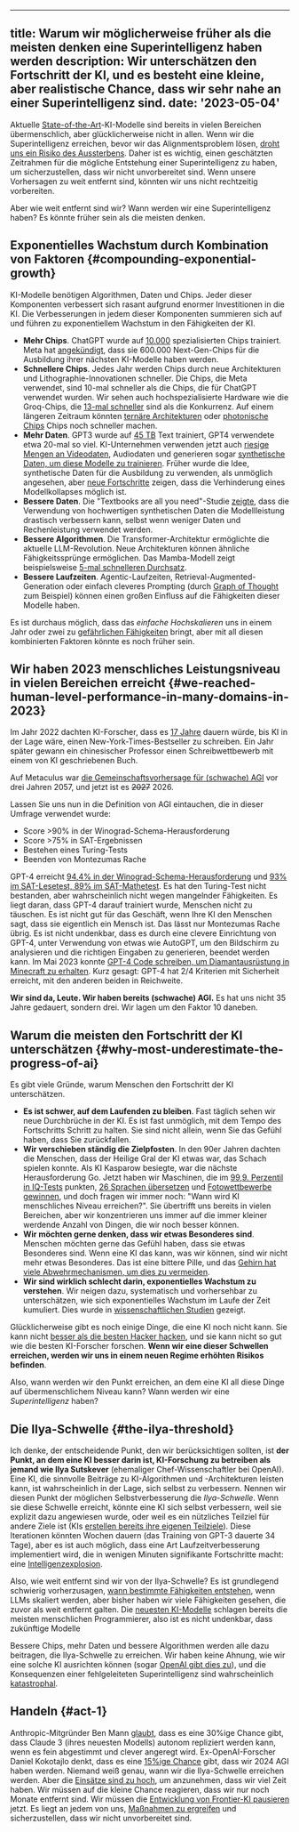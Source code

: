 

---
title: Warum wir möglicherweise früher als die meisten denken eine Superintelligenz haben werden
description: Wir unterschätzen den Fortschritt der KI, und es besteht eine kleine, aber realistische Chance, dass wir sehr nahe an einer Superintelligenz sind.
date: '2023-05-04'
---
Aktuelle [State-of-the-Art](/sota)-KI-Modelle sind bereits in vielen Bereichen übermenschlich, aber glücklicherweise nicht in allen.
Wenn wir die Superintelligenz erreichen, bevor wir das Alignmentsproblem lösen, [droht uns ein Risiko des Aussterbens](/xrisk).
Daher ist es wichtig, einen geschätzten Zeitrahmen für die mögliche Entstehung einer Superintelligenz zu haben, um sicherzustellen, dass wir nicht unvorbereitet sind.
Wenn unsere Vorhersagen zu weit entfernt sind, könnten wir uns nicht rechtzeitig vorbereiten.

Aber wie weit entfernt sind wir?
Wann werden wir eine Superintelligenz haben?
Es könnte früher sein als die meisten denken.

## Exponentielles Wachstum durch Kombination von Faktoren {#compounding-exponential-growth}

KI-Modelle benötigen Algorithmen, Daten und Chips.
Jeder dieser Komponenten verbessert sich rasant aufgrund enormer Investitionen in die KI.
Die Verbesserungen in jedem dieser Komponenten summieren sich auf und führen zu exponentiellem Wachstum in den Fähigkeiten der KI.

- **Mehr Chips**. ChatGPT wurde auf [10.000](https://www.fierceelectronics.com/sensors/chatgpt-runs-10k-nvidia-training-gpus-potential-thousands-more) spezialisierten Chips trainiert. Meta hat [angekündigt](https://www.datacenterdynamics.com/en/news/meta-to-operate-600000-gpus-by-year-end/), dass sie 600.000 Next-Gen-Chips für die Ausbildung ihrer nächsten KI-Modelle haben werden.
- **Schnellere Chips**. Jedes Jahr werden Chips durch neue Architekturen und Lithographie-Innovationen schneller. Die Chips, die Meta verwendet, sind 10-mal schneller als die Chips, die für ChatGPT verwendet wurden. Wir sehen auch hochspezialisierte Hardware wie die Groq-Chips, die [13-mal schneller](https://mezha.media/en/2024/02/22/groq-s-new-ai-chip-offers-to-increase-chatgpt-speed-by-13-times/) sind als die Konkurrenz. Auf einem längeren Zeitraum könnten [ternäre Architekturen](https://arxiv.org/pdf/2402.17764.pdf) oder [photonische Chips](https://www.nature.com/articles/s41566-024-01394-2) Chips noch schneller machen.
- **Mehr Daten**. GPT3 wurde auf [45 TB](https://community.openai.com/t/what-is-the-size-of-the-training-set-for-gpt-3/360896) Text trainiert, GPT4 verwendete etwa 20-mal so viel. KI-Unternehmen verwenden jetzt auch [riesige Mengen an Videodaten](https://www.404media.co/nvidia-ai-scraping-foundational-model-cosmos-project/), Audiodaten und generieren sogar [synthetische Daten, um diese Modelle zu trainieren](https://arxiv.org/pdf/2401.10020). Früher wurde die Idee, synthetische Daten für die Ausbildung zu verwenden, als unmöglich angesehen, aber [neue Fortschritte](https://arxiv.org/abs/2406.07515) zeigen, dass die Verhinderung eines Modellkollapses möglich ist.
- **Bessere Daten**. Die "Textbooks are all you need"-Studie [zeigte](https://arxiv.org/abs/2306.11644), dass die Verwendung von hochwertigen synthetischen Daten die Modellleistung drastisch verbessern kann, selbst wenn weniger Daten und Rechenleistung verwendet werden.
- **Bessere Algorithmen**. Die Transformer-Architektur ermöglichte die aktuelle LLM-Revolution. Neue Architekturen können ähnliche Fähigkeitssprünge ermöglichen. Das Mamba-Modell zeigt beispielsweise [5-mal schnelleren Durchsatz](https://arxiv.org/abs/2312.00752).
- **Bessere Laufzeiten**. Agentic-Laufzeiten, Retrieval-Augmented-Generation oder einfach cleveres Prompting (durch [Graph of Thought](https://arxiv.org/abs/2305.16582) zum Beispiel) können einen großen Einfluss auf die Fähigkeiten dieser Modelle haben.

Es ist durchaus möglich, dass das _einfache Hochskalieren_ uns in einem Jahr oder zwei zu [gefährlichen Fähigkeiten](/dangerous-capabilities) bringt, aber mit all diesen kombinierten Faktoren könnte es noch früher sein.

## Wir haben 2023 menschliches Leistungsniveau in vielen Bereichen erreicht {#we-reached-human-level-performance-in-many-domains-in-2023}

Im Jahr 2022 dachten KI-Forscher, dass es [17 Jahre](https://aiimpacts.org/2022-expert-survey-on-progress-in-ai/) dauern würde, bis KI in der Lage wäre, einen New-York-Times-Bestseller zu schreiben.
Ein Jahr später gewann ein chinesischer Professor einen Schreibwettbewerb mit einem von KI geschriebenen Buch.

Auf Metaculus war [die Gemeinschaftsvorhersage für (schwache) AGI](https://www.metaculus.com/questions/3479/date-weakly-general-ai-is-publicly-known/) vor drei Jahren 2057, und jetzt ist es ~~2027~~ 2026.

Lassen Sie uns nun in die Definition von AGI eintauchen, die in dieser Umfrage verwendet wurde:

- Score >90% in der Winograd-Schema-Herausforderung
- Score >75% in SAT-Ergebnissen
- Bestehen eines Turing-Tests
- Beenden von Montezumas Rache

GPT-4 erreicht [94,4% in der Winograd-Schema-Herausforderung](https://d-kz.medium.com/evaluating-gpt-3-and-gpt-4-on-the-winograd-schema-challenge-reasoning-test-e4de030d190d) und [93% im SAT-Lesetest, 89% im SAT-Mathetest](https://www.cnbc.com/2023/03/14/openai-announces-gpt-4-says-beats-90percent-of-humans-on-sat.html).
Es hat den Turing-Test nicht bestanden, aber wahrscheinlich nicht wegen mangelnder Fähigkeiten.
Es liegt daran, dass GPT-4 darauf trainiert wurde, Menschen nicht zu täuschen. Es ist nicht gut für das Geschäft, wenn Ihre KI den Menschen sagt, dass sie eigentlich ein Mensch ist.
Das lässt nur Montezumas Rache übrig.
Es ist nicht undenkbar, dass es durch eine clevere Einrichtung von GPT-4, unter Verwendung von etwas wie AutoGPT, um den Bildschirm zu analysieren und die richtigen Eingaben zu generieren, beendet werden kann.
Im Mai 2023 konnte [GPT-4 Code schreiben, um Diamantausrüstung in Minecraft zu erhalten](https://the-decoder.com/minecraft-bot-voyager-programs-itself-using-gpt-4/).
Kurz gesagt: GPT-4 hat 2/4 Kriterien mit Sicherheit erreicht, mit den anderen beiden in Reichweite.

**Wir sind da, Leute.
Wir haben bereits (schwache) AGI.**
Es hat uns nicht 35 Jahre gedauert, sondern drei.
Wir lagen um den Faktor 10 daneben.

## Warum die meisten den Fortschritt der KI unterschätzen {#why-most-underestimate-the-progress-of-ai}

Es gibt viele Gründe, warum Menschen den Fortschritt der KI unterschätzen.

- **Es ist schwer, auf dem Laufenden zu bleiben**. Fast täglich sehen wir neue Durchbrüche in der KI. Es ist fast unmöglich, mit dem Tempo des Fortschritts Schritt zu halten. Sie sind nicht allein, wenn Sie das Gefühl haben, dass Sie zurückfallen.
- **Wir verschieben ständig die Zielpfosten**. In den 90er Jahren dachten die Menschen, dass der Heilige Gral der KI etwas war, das Schach spielen konnte. Als KI Kasparow besiegte, war die nächste Herausforderung Go. Jetzt haben wir Maschinen, die im [99,9. Perzentil in IQ-Tests](https://bgr.com/tech/chatgpt-took-an-iq-test-and-its-score-was-sky-high/) punkten, [26 Sprachen übersetzen](https://bgr.com/tech/chatgpt-took-an-iq-test-and-its-score-was-sky-high/) und [Fotowettbewerbe gewinnen](https://www.scientificamerican.com/article/how-my-ai-image-won-a-major-photography-competition/), und doch fragen wir immer noch: "Wann wird KI menschliches Niveau erreichen?". Sie übertrifft uns bereits in vielen Bereichen, aber wir konzentrieren uns immer auf die immer kleiner werdende Anzahl von Dingen, die wir noch besser können.
- **Wir möchten gerne denken, dass wir etwas Besonderes sind**. Menschen möchten gerne das Gefühl haben, dass sie etwas Besonderes sind. Wenn eine KI das kann, was wir können, sind wir nicht mehr etwas Besonderes. Das ist eine bittere Pille, und das [Gehirn hat viele Abwehrmechanismen, um dies zu vermeiden](psychology-of-x-risk).
- **Wir sind wirklich schlecht darin, exponentielles Wachstum zu verstehen**. Wir neigen dazu, systematisch und vorhersehbar zu unterschätzen, wie sich exponentielles Wachstum im Laufe der Zeit kumuliert. Dies wurde in [wissenschaftlichen Studien](https://www.researchgate.net/figure/Underestimation-of-exponential-growth-a-shows-the-participants-prediction-of-the_fig4_351171143) gezeigt.

Glücklicherweise gibt es noch einige Dinge, die eine KI noch nicht kann.
Sie kann nicht [besser als die besten Hacker hacken](/cybersecurity-risks), und sie kann nicht so gut wie die besten KI-Forscher forschen.
**Wenn wir eine dieser Schwellen erreichen, werden wir uns in einem neuen Regime erhöhten Risikos befinden**.

Also, wann werden wir den Punkt erreichen, an dem eine KI all diese Dinge auf übermenschlichem Niveau kann?
Wann werden wir eine _Superintelligenz_ haben?

## Die Ilya-Schwelle {#the-ilya-threshold}

Ich denke, der entscheidende Punkt, den wir berücksichtigen sollten, ist **der Punkt, an dem eine KI besser darin ist, KI-Forschung zu betreiben als jemand wie Ilya Sutskever** (ehemaliger Chef-Wissenschaftler bei OpenAI).
Eine KI, die sinnvolle Beiträge zu KI-Algorithmen und -Architekturen leisten kann, ist wahrscheinlich in der Lage, sich selbst zu verbessern.
Nennen wir diesen Punkt der möglichen Selbstverbesserung die _Ilya-Schwelle_.
Wenn sie diese Schwelle erreicht, könnte eine KI sich selbst verbessern, weil sie explizit dazu angewiesen wurde, oder weil es ein nützliches Teilziel für andere Ziele ist (KIs [erstellen bereits ihre eigenen Teilziele](https://github.com/Significant-Gravitas/Auto-GPT)).
Diese Iterationen könnten Wochen dauern (das Training von GPT-3 dauerte 34 Tage), aber es ist auch möglich, dass eine Art Laufzeitverbesserung implementiert wird, die in wenigen Minuten signifikante Fortschritte macht: eine [Intelligenzexplosion](https://www.youtube.com/watch?v=5qfIgCiYlfY).

Also, wie weit entfernt sind wir von der Ilya-Schwelle?
Es ist grundlegend schwierig vorherzusagen, [wann bestimmte Fähigkeiten entstehen](https://arxiv.org/abs/2206.07682), wenn LLMs skaliert werden, aber bisher haben wir viele Fähigkeiten gesehen, die zuvor als weit entfernt galten.
Die [neuesten KI-Modelle](/sota) schlagen bereits die meisten menschlichen Programmierer, also ist es nicht undenkbar, dass zukünftige Modelle

Bessere Chips, mehr Daten und bessere Algorithmen werden alle dazu beitragen, die Ilya-Schwelle zu erreichen.
Wir haben keine Ahnung, wie wir eine solche KI ausrichten können (sogar [OpenAI gibt dies zu](https://youtu.be/L_Guz73e6fw?t=1477)), und die Konsequenzen einer fehlgeleiteten Superintelligenz sind wahrscheinlich [katastrophal](/xrisk).

## Handeln {#act-1}

Anthropic-Mitgründer Ben Mann [glaubt](https://x.com/ai_ctrl/status/1819173703869255879/photo/0), dass es eine 30%ige Chance gibt, dass Claude 3 (ihres neuesten Modells) autonom repliziert werden kann, wenn es fein abgestimmt und clever angeregt wird.
Ex-OpenAI-Forscher Daniel Kokotajlo denkt, dass es eine [15%ige Chance](https://x.com/ai_ctrl/status/1819173703869255879/photo/0) gibt, dass wir 2024 AGI haben werden.
Niemand weiß genau, wann wir die Ilya-Schwelle erreichen werden.
Aber die [Einsätze sind zu hoch](/xrisk), um anzunehmen, dass wir viel Zeit haben.
Wir müssen auf die kleine Chance reagieren, dass wir nur noch Monate entfernt sind.
Wir müssen die [Entwicklung von Frontier-KI pausieren](/proposal) jetzt.
Es liegt an jedem von uns, [Maßnahmen zu ergreifen](/action) und sicherzustellen, dass wir nicht unvorbereitet sind.